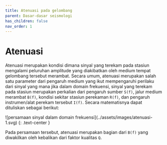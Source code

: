 ```yaml
---
title: Atenuasi pada gelombang
parent: Dasar-dasar seismologi
has_children: false
nav_order: 1
---
```


# Atenuasi
Atenuasi merupakan kondisi dimana sinyal yang terekam pada stasiun mengalami peluruhan amplitude yang diakibatkan oleh medium tempat gelombang tersebut merambat. Secara umum, atenuasi merupakan salah satu parameter dari pengaruh medium yang ikut mempengaruhi perilaku dari sinyal yang mana jika dalam domain frekuensi, sinyal yang terekam pada stasiun merupakan perkalian dari pengaruh sumber `S(f)`, jalur medium merambat `B(f)`, kondisi sekitar stasiun perekaman `R(f)`, dan pengaruh instrumen/alat perekam tersebut `I(f)`. Secara matematisnya dapat dituliskan sebagai berikut:

<div class="code-example" markdown="1">
![persamaan sinyal dalam domain frekuensi](../assets/images/atenuasi-1.svg)
{: .text-center }
</div>

Pada persamaan tersebut, atenuasi merupakan bagian dari `B(f)` yang diwakilkan oleh kebalikan dari faktor kualitas `Q`.